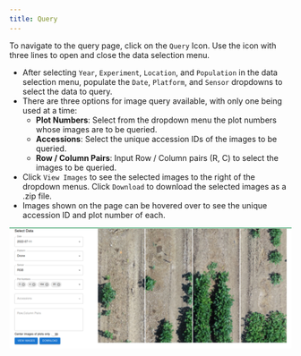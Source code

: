 ```yaml
---
title: Query
---
```


To navigate to the query page, click on the `Query` Icon. Use the icon with three lines to open and close the data selection menu.

- After selecting `Year`, `Experiment`, `Location`, and `Population` in the data selection menu, populate the `Date`, `Platform`, and `Sensor` dropdowns to select the data to query.
- There are three options for image query available, with only one being used at a time:
    - **Plot Numbers**: Select from the dropdown menu the plot numbers whose images are to be queried. 
    - **Accessions**: Select the unique accession IDs of the images to be queried.
    - **Row / Column Pairs**: Input Row / Column pairs (R, C) to select the images to be queried.
- Click `View Images` to see the selected images to the right of the dropdown menus. Click `Download` to download the selected images as a .zip file.
- Images shown on the page can be hovered over to see the unique accession ID and plot number of each.

![Query Page](_attachments/query/query_view.png)